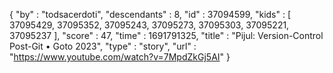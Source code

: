 {
  "by" : "todsacerdoti",
  "descendants" : 8,
  "id" : 37094599,
  "kids" : [ 37095429, 37095352, 37095243, 37095273, 37095303, 37095221, 37095237 ],
  "score" : 47,
  "time" : 1691791325,
  "title" : "Pijul: Version-Control Post-Git • Goto 2023",
  "type" : "story",
  "url" : "https://www.youtube.com/watch?v=7MpdZkGj5AI"
}
